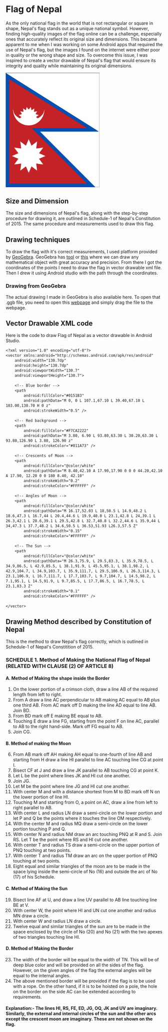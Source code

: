 # Flag of Nepal

As the only national flag in the world that is not rectangular or square in shape, Nepal's flag stands out as a unique national symbol. However, finding high-quality images of the flag online can be a challenge, especially ones that accurately reflect its original size and dimensions. This became apparent to me when I was working on some Android apps that required the use of Nepal's flag, but the images I found on the internet were either poor in quality or the wrong shape and size. To overcome this issue, I was inspired to create a vector drawable of Nepal's flag that would ensure its integrity and quality while maintaining its original dimensions.

[<img src="https://github.com/sooshil/Nepal-Flag/blob/main/Flag%20of%20Nepal.png" width="300"/>](https://github.com/sooshil/Nepal-Flag/blob/main/Flag%20of%20Nepal.png?raw=true)

## Size and Dimension
The size and dimensions of Nepal's flag, along with the step-by-step procedure for drawing it, are outlined in Schedule-1 of Nepal's Constitution of 2015. The same procedure and measurements used to draw this flag.

## Drawing techniques
To draw the flag with it's correct measurements, I used platform provided by [GeoGebra](https://www.geogebra.org/). GeoGebra has [tool](https://www.geogebra.org/geometry) or [this](https://www.math10.com/en/geometry/geogebra/fullscreen.html) where we can draw any mathematical object with great accuracy and precision. From there I got the coordinates of the points I need to draw the flag in vector drawable xml file. Then I drew it using Android studio with the path through the coordinates.
### Drawing from GeoGebra
The actual drawing I made in GeoGebra is also available here. To open that .ggb file, you need to open this [webpage](https://www.math10.com/en/geometry/geogebra/fullscreen.html) and simply drag the file to the webpage.

## Vector Drawable XML code
Here is the code to draw Flag of Nepal as a vector drawable in Android Studio.
```
<?xml version="1.0" encoding="utf-8"?>
<vector xmlns:android="http://schemas.android.com/apk/res/android"
    android:width="130.7dp"
    android:height="130.7dp"
    android:viewportWidth="130.7"
    android:viewportHeight="130.7">

    <!-- Blue border -->
    <path
        android:fillColor="#0151B3"
        android:pathData="M 0, 0 L 107.1,67.10 L 39.40,67.10 L 103.00,130.70 H 0 z"
        android:strokeWidth="0.5" />

    <!-- Red background -->
    <path
        android:fillColor="#F7CA2222"
        android:pathData="M 3.80, 6.90 L 93.80,63.30 L 30.20,63.30 L 93.80,126.90 L 3.80, 126.90 z"
        android:strokeColor="#011A73" />

    <!-- Crescents of Moon -->
    <path
        android:fillColor="@color/white"
        android:pathData="M 8.40,42.10 A 17.90,17.90 0 0 0 44.20,42.10 A 17.90, 12.20 0 0 180 8.40, 42.10"
        android:strokeWidth="0.2"
        android:strokeColor="#FFFFFF" />

    <!-- Angles of Moon -->
    <path
        android:fillColor="@color/white"
        android:pathData="M 16.17,52.03 L 18,50.5 L 14.9,48.2 L 18.6,47.3 L 16.7,44 L 20.4,44.6 L 19.9,40.8 L 23.1,42.8 L 24,39.1 L 26.3,42.1 L 28.6,39.1 L 29.5,42.8 L 32.7,40.8 L 32.2,44.6 L 35.9,44 L 34,47.3 L 37.7,48.2 L 34.6,50.5 L 36.53,51.93 L26.3,57.5 Z"
        android:strokeWidth="0.15"
        android:strokeColor="#FFFFFF" />

    <!-- The Sun -->
    <path
        android:fillColor="@color/white"
        android:pathData="M 26.3,75.9, L 29.5,83.3, L 35.9,78.5, L 34.9,86.5, L 42.9,85.5, L 38.1,91.9, L 45.5,95.1, L 38.1,98.2, L 42.9,104.7, L 34.9,103.7, L 35.9,111.7, L 29.5,106.9, L 26.3,114.3, L 23.1,106.9, L 16.7,111.7, L 17.7,103.7, L 9.7,104.7, L 14.5,98.2, L 7.1,95.1, L 14.5,91.9, L 9.7,85.5, L 17.7,86.5, L 16.7,78.5, L 23.1,83.3 Z"
        android:strokeWidth="0.1"
        android:strokeColor="#FFFFFF" />

</vector>
```


## Drawing Method described by Constitution of Nepal
This is the method to draw Nepal's flag correctly, which is outlined in Schedule-1 of Nepal's Constitition of 2015.

### SCHEDULE 1. Method of Making the National Flag of Nepal (RELATED WITH CLAUSE (2) OF ARTICLE 8)
#### A. Method of Making the shape inside the Border
1. On the lower portion of a crimson cloth, draw a line AB of the required length from left to right.
2. From A draw a line AC perpendicular to AB making AC equal to AB plus one third AB. From AC mark off D making the line AD equal to line AB. Join BD.
3. From BD mark off E making BE equal to AB.
4. Touching E draw a line FG, starting from the point F on line AC, parallel to AB to the right hand-side. Mark off FG equal to AB.
5. Join CG.
#### B. Method of making the Moon
6. From AB mark off AH making AH equal to one-fourth of line AB and starting from H draw a line HI parallel to line AC touching line CG at point I.
7. Bisect CF at J and draw a line JK parallel to AB touching CG at point K.
8. Let L be the point where lines JK and HI cut one another.
9. Join JG.
10. Let M be the point where line JG and HI cut one another.
11. With center M and with a distance shortest from M to BD mark off N on the lower portion of line HI.
12. Touching M and starting from O, a point on AC, draw a line from left to right parallel to AB.
13. With center L and radius LN draw a semi-circle on the lower portion and let P and Q be the points where it touches the line OM respectively.
14. With the center M and radius MQ draw a semi-circle on the lower portion touching P and Q.
15. With center N and radius NM draw an arc touching PNQ at R and S. Join RS. Let T be the point where RS and HI cut one another.
16. With center T and radius TS draw a semi-circle on the upper portion of PNQ touching at two points.
17. With center T and radius TM draw an arc on the upper portion of PNQ touching at two points.
18. Eight equal and similar triangles of the moon are to be made in the space lying inside the semi-circle of No (16) and outside the arc of No (17) of his Schedule.
#### C. Method of Making the Sun
19. Bisect line AF at U, and draw a line UV parallel to AB line touching line BE at V.
20. With center W, the point where HI and UN cut one another and radius MN draw a circle.
21. With center W and radius LN draw a circle.
22. Twelve equal and similar triangles of the sun are to be made in the space enclosed by the circle of No (20) and No (21) with the two apexes of two triangles touching line HI.
#### D. Method of Making the Border
23. The width of the border will be equal to the width of TN. This will be of deep blue color and will be provided on all the sides of the flag. However, on the given angles of the flag the external angles will be equal to the internal angles.
24. The above mentioned border will be provided if the flag is to be used with a rope. On the other hand, if it is to be hoisted on a pole, the hole on the border on the side AC can be extended according to requirements.
#### Explanation:- The lines HI, RS, FE, ED, JG, OQ, JK and UV are imaginary. Similarly, the external and internal circles of the sun and the other arcs except the crescent moon are imaginary. These are not shown on the flag.
